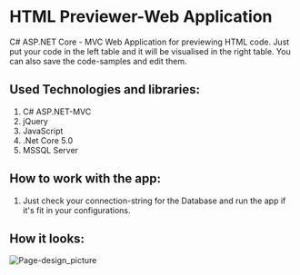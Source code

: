 <h1>HTML Previewer-Web Application</h1>
<p1>C# ASP.NET Core - MVC Web Application for previewing HTML code. Just put your code in the left table and it will be visualised in the right table. You can also save the code-samples and edit them.</p1>

## Used Technologies and libraries:

1. C# ASP.NET-MVC
1. jQuery
2. JavaScript
3. .Net Core 5.0
4. MSSQL Server

## How to work with the app:

1. Just check your connection-string for the Database and run the app if it's fit in your configurations.

## How it looks:
![Page-design_picture](https://user-images.githubusercontent.com/58393766/137407089-ef11a192-5c41-4e8a-a406-45f64a1372ca.png)
